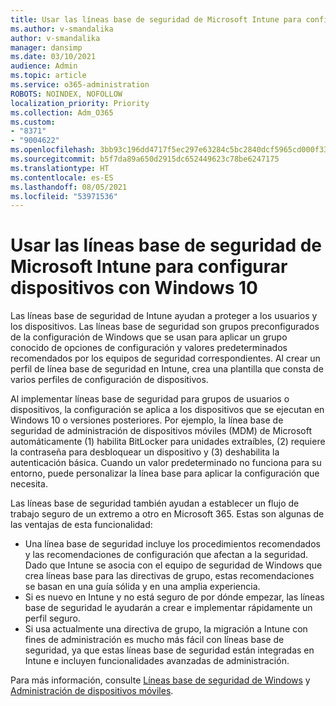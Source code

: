 ```yaml
---
title: Usar las líneas base de seguridad de Microsoft Intune para configurar dispositivos con Windows 10
ms.author: v-smandalika
author: v-smandalika
manager: dansimp
ms.date: 03/10/2021
audience: Admin
ms.topic: article
ms.service: o365-administration
ROBOTS: NOINDEX, NOFOLLOW
localization_priority: Priority
ms.collection: Adm_O365
ms.custom:
- "8371"
- "9004622"
ms.openlocfilehash: 3bb93c196dd4717f5ec297e63284c5bc2840dcf5965cd000f336fde1e982a061
ms.sourcegitcommit: b5f7da89a650d2915dc652449623c78be6247175
ms.translationtype: HT
ms.contentlocale: es-ES
ms.lasthandoff: 08/05/2021
ms.locfileid: "53971536"
---
```

# <a name="use-the-microsoft-intune-security-baselines-for-configuring-windows-10-devices"></a>Usar las líneas base de seguridad de Microsoft Intune para configurar dispositivos con Windows 10

Las líneas base de seguridad de Intune ayudan a proteger a los usuarios y los dispositivos. Las líneas base de seguridad son grupos preconfigurados de la configuración de Windows que se usan para aplicar un grupo conocido de opciones de configuración y valores predeterminados recomendados por los equipos de seguridad correspondientes. Al crear un perfil de línea base de seguridad en Intune, crea una plantilla que consta de varios perfiles de configuración de dispositivos.

Al implementar líneas base de seguridad para grupos de usuarios o dispositivos, la configuración se aplica a los dispositivos que se ejecutan en Windows 10 o versiones posteriores. Por ejemplo, la línea base de seguridad de administración de dispositivos móviles (MDM) de Microsoft automáticamente (1) habilita BitLocker para unidades extraíbles, (2) requiere la contraseña para desbloquear un dispositivo y (3) deshabilita la autenticación básica. Cuando un valor predeterminado no funciona para su entorno, puede personalizar la línea base para aplicar la configuración que necesita.

Las líneas base de seguridad también ayudan a establecer un flujo de trabajo seguro de un extremo a otro en Microsoft 365. Estas son algunas de las ventajas de esta funcionalidad:
- Una línea base de seguridad incluye los procedimientos recomendados y las recomendaciones de configuración que afectan a la seguridad. Dado que Intune se asocia con el equipo de seguridad de Windows que crea líneas base para las directivas de grupo, estas recomendaciones se basan en una guía sólida y en una amplia experiencia.
- Si es nuevo en Intune y no está seguro de por dónde empezar, las líneas base de seguridad le ayudarán a crear e implementar rápidamente un perfil seguro.
- Si usa actualmente una directiva de grupo, la migración a Intune con fines de administración es mucho más fácil con líneas base de seguridad, ya que estas líneas base de seguridad están integradas en Intune e incluyen funcionalidades avanzadas de administración.

Para más información, consulte [Líneas base de seguridad de Windows](https://docs.microsoft.com/windows/security/threat-protection/windows-security-baselines) y [Administración de dispositivos móviles](https://docs.microsoft.com/windows/client-management/mdm/).